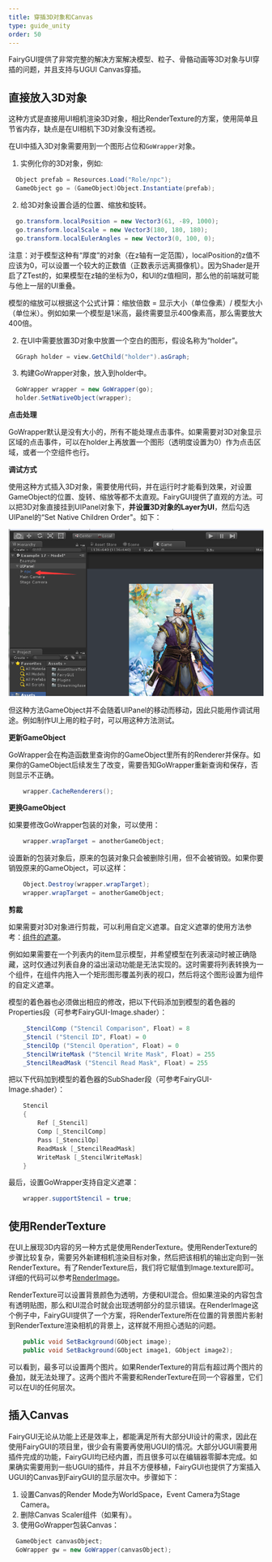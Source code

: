 ```yaml
---
title: 穿插3D对象和Canvas
type: guide_unity
order: 50
---
```


FairyGUI提供了非常完整的解决方案解决模型、粒子、骨骼动画等3D对象与UI穿插的问题，并且支持与UGUI Canvas穿插。

## 直接放入3D对象

这种方式是直接用UI相机渲染3D对象，相比RenderTexture的方案，使用简单且节省内存，缺点是在UI相机下3D对象没有透视。

在UI中插入3D对象需要用到一个图形占位和`GoWrapper`对象。

1. 实例化你的3D对象，例如:

  ```csharp
    Object prefab = Resources.Load("Role/npc");
    GameObject go = (GameObject)Object.Instantiate(prefab);
  ```
2. 给3D对象设置合适的位置、缩放和旋转。

  ```csharp
    go.transform.localPosition = new Vector3(61, -89, 1000); 
    go.transform.localScale = new Vector3(180, 180, 180);
    go.transform.localEulerAngles = new Vector3(0, 100, 0);
  ```

  注意：对于模型这种有“厚度”的对象（在z轴有一定范围），localPosition的z值不应该为0，可以设置一个较大的正数值（正数表示远离摄像机）。因为Shader是开启了ZTest的，如果模型在z轴的坐标为0，和UI的z值相同，那么他的前端就可能与他上一层的UI重叠。

  模型的缩放可以根据这个公式计算：缩放倍数 = 显示大小（单位像素）/ 模型大小（单位米）。例如如果一个模型是1米高，最终需要显示400像素高，那么需要放大400倍。

2. 在UI中需要放置3D对象中放置一个空白的图形，假设名称为“holder”。

  ```csharp
    GGraph holder = view.GetChild("holder").asGraph;
  ```

3. 构建GoWrapper对象，放入到holder中。

  ```csharp
    GoWrapper wrapper = new GoWrapper(go);
    holder.SetNativeObject(wrapper);
  ```

**点击处理**

GoWrapper默认是没有大小的，所有不能处理点击事件。如果需要对3D对象显示区域的点击事件，可以在holder上再放置一个图形（透明度设置为0）作为点击区域，或者一个空组件也行。

**调试方式**

使用这种方式插入3D对象，需要使用代码，并在运行时才能看到效果，对设置GameObject的位置、旋转、缩放等都不太直观。FairyGUI提供了直观的方法。可以把3D对象直接挂到UIPanel对象下，**并设置3D对象的Layer为UI**，然后勾选UIPanel的“Set Native Children Order"。如下：

![](../../images/20170809140223.png)

但这种方法GameObject并不会随着UIPanel的移动而移动，因此只能用作调试用途。例如制作UI上用的粒子时，可以用这种方法测试。

**更新GameObject**

GoWrapper会在构造函数里查询你的GameObject里所有的Renderer并保存。如果你的GameObject后续发生了改变，需要告知GoWrapper重新查询和保存，否则显示不正确。

```csharp
    wrapper.CacheRenderers();
```

**更换GameObject**

如果要修改GoWrapper包装的对象，可以使用：

```csharp
    wrapper.wrapTarget = anotherGameObject;
```

设置新的包装对象后，原来的包装对象只会被删除引用，但不会被销毁。如果你要销毁原来的GameObject，可以这样：

```csharp
    Object.Destroy(wrapper.wrapTarget);
    wrapper.wrapTarget = anotherGameObject;
```

**剪裁**

如果需要对3D对象进行剪裁，可以利用自定义遮罩。自定义遮罩的使用方法参考：[组件的遮罩](../editor/component.html#遮罩)。

例如如果需要在一个列表内的item显示模型，并希望模型在列表滚动时被正确隐藏，这时仅通过列表自身的溢出滚动功能是无法实现的。这时需要将列表转换为一个组件，在组件内拖入一个矩形图形覆盖列表的视口，然后将这个图形设置为组件的自定义遮罩。

模型的着色器也必须做出相应的修改，把以下代码添加到模型的着色器的Properties段（可参考FairyGUI-Image.shader）：

```csharp
    _StencilComp ("Stencil Comparison", Float) = 8
    _Stencil ("Stencil ID", Float) = 0
    _StencilOp ("Stencil Operation", Float) = 0
    _StencilWriteMask ("Stencil Write Mask", Float) = 255
    _StencilReadMask ("Stencil Read Mask", Float) = 255
```

把以下代码加到模型的着色器的SubShader段（可参考FairyGUI-Image.shader）：

```csharp
    Stencil
    {
        Ref [_Stencil]
        Comp [_StencilComp]
        Pass [_StencilOp] 
        ReadMask [_StencilReadMask]
        WriteMask [_StencilWriteMask]
    }
```

最后，设置GoWrapper支持自定义遮罩：

```csharp
    wrapper.supportStencil = true;
```

## 使用RenderTexture

在UI上展现3D内容的另一种方式是使用RenderTexture。使用RenderTexture的步骤比较复杂，需要另外新建相机渲染目标对象，然后把该相机的输出定向到一张RenderTexture。有了RenderTexture后，我们将它赋值到Image.texture即可。详细的代码可以参考[RenderImage](https://github.com/fairygui/FairyGUI-unity/blob/master/Examples.Unity5/Assets/FairyGUI/Examples/RenderTexture/RenderImage.cs)。

RenderTexture可以设置背景颜色为透明，方便和UI混合。但如果渲染的内容包含有透明贴图，那么和UI混合时就会出现透明部分的显示错误。在RenderImage这个例子中，FairyGUI提供了一个方案，将RenderTexture所在位置的背景图片影射到RenderTexture渲染相机的背景上，这样就不用担心透贴的问题。

```csharp
    public void SetBackground(GObject image);
    public void SetBackground(GObject image1, GObject image2);
```

可以看到，最多可以设置两个图片。如果RenderTexture的背后有超过两个图片的叠加，就无法处理了。这两个图片不需要和RenderTexture在同一个容器里，它们可以在UI的任何层次。

## 插入Canvas

FairyGUI无论从功能上还是效率上，都能满足所有大部分UI设计的需求，因此在使用FairyGUI的项目里，很少会有需要再使用UGUI的情况。大部分UGUI需要用插件完成的功能，FairyGUI均已经内置，而且很多可以在编辑器零脚本完成。如果确实需要用到一些UGUI的插件，并且不方便移植，FairyGUI也提供了方案插入UGUI的Canvas到FairyGUI的显示层次中。步骤如下：

1. 设置Canvas的Render Mode为WorldSpace，Event Camera为Stage Camera。
2. 删除Canvas Scaler组件（如果有）。
3. 使用GoWrapper包装Canvas：

  ```csharp
    GameObject canvasObject;
    GoWrapper gw = new GoWrapper(canvasObject);
  ```